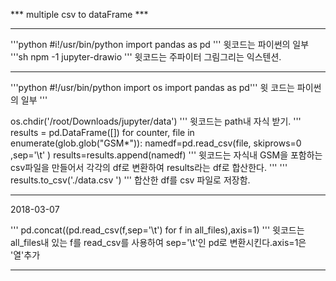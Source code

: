 *** multiple csv to dataFrame ***

---
'''python
#i!/usr/bin/python
import pandas as pd
'''
윗코드는 파이썬의 일부
'''sh
npm -1 jupyter-drawio
'''
윗코드는 주파이터 그림그리는 익스텐션.


---
'''python
#!/usr/bin/python
import os
import pandas as pd'''
윗 코드는 파이썬의 일부
'''

os.chdir('/root/Downloads/jupyter/data')
''' 
윗코드는 path내 자식 받기.
'''
results = pd.DataFrame([])
for counter, file in enumerate(glob.glob("GSM*")):
    namedf=pd.read_csv(file, skiprows=0 ,sep='\t' )
    results=results.append(namedf)
'''
윗코드는 자식내 GSM을 포함하는 csv파일을 만들어서 각각의 df로 변환하여 results라는 df로 합산한다.
'''
'''
results.to_csv('./data.csv ')
''' 
합산한 df를 csv 파일로 저장함.


---
2018-03-07

'''
pd.concat((pd.read_csv(f,sep='\t') for f in all_files),axis=1)
''' 
윗코드는all_files내 있는 f를 read_csv를 사용하여 sep='\t'인 pd로 변환시킨다.axis=1은 '열'추가

---
